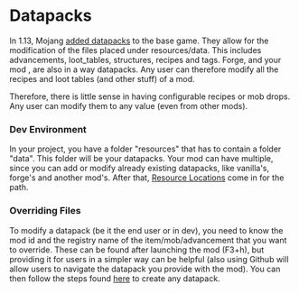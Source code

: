 Datapacks
=========
In 1.13, Mojang [added datapacks](https://minecraft.gamepedia.com/Data_pack) to the base game. They allow for the modification of the files placed under resources/data.
This includes advancements, loot_tables, structures, recipes and tags. 
Forge, and your mod , are also in a way datapacks. Any user can therefore modify all the recipes and loot tables (and other stuff) of a mod.

Therefore, there is little sense in having configurable recipes or mob drops. Any user can modify them to any value (even from other mods).

### Dev Environment
In your project, you have a folder "resources" that has to contain a folder "data". This folder will be your datapacks. 
Your mod can have multiple, since you can add or modify already existing datapacks, like vanilla's, forge's and another mod's. 
After that, [Resource Locations][resloc] come in for the path. 

### Overriding Files
To modify a datapack (be it the end user or in dev), you need to know the mod id and the registry name of the item/mob/advancement that you want to override. 
These can be found after launching the mod (F3+h), but providing it for users in a simpler way can be helpful (also using Github will allow users to navigate the datapack you provide with the mod).
You can then follow the steps found [here](https://minecraft.gamepedia.com/Tutorials/Creating_a_data_pack) to create any datapack.

[resloc]: resource.md